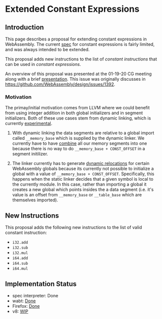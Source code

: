 # Extended Constant Expressions

## Introduction

This page describes a proposal for extending constant expressions in
WebAssembly.  The current [spec][] for constant expressions is fairly limited,
and was always intended to be extended.

This proposal adds new instructions to the list of *constant instructions* that
can be used in *constant expressions*.

An overview of this proposal was presented at the 01-19-20 CG meeting along with
a brief [presentation][].  This issue was originally discusses in
https://github.com/WebAssembly/design/issues/1392.

### Motivation

The primay/initial motivation comes from LLVM where we could benefit from using
integer addition in both global initializers and in segment initializers.  Both
of these use cases stem from dynamic linking, which is currently
[experimental][abi].

1. With dynamic linking the data segments are relative to a global import called
   `__memory_base` which is supplied by the dynamic linker.   We currently have
   to have [combine][] all our memory segments into one because there is no way
   to do `__memory_base + CONST_OFFSET` in a segment initilizer.

2. The linker currently has to generate [dynamic relocations][reloc] for certain
   WebAssembly globals because its currently not possible to initialize a global
   with a value of `__memory_base + CONST_OFFSET`.  Specifically, this happens
   when the static linker decides that a given symbol is local to the currently
   module.  In this case, rather than importing a global it creates a new
   global which points insides the a data segment (i.e. it's value is an offset
   from `__memory_base` or `__table_base` which are themselves imported).

## New Instructions

This proposal adds the following new instructions to the list of valid constant
instruction:

 - `i32.add`
 - `i32.sub`
 - `i32.mul`
 - `i64.add`
 - `i64.sub`
 - `i64.mul`

## Implementation Status

- spec interpreter: Done
- wabt: [Done](https://github.com/WebAssembly/debugging/issues/17#issuecomment-1041130743)
- Firefox: [Done](https://github.com/WebAssembly/debugging/issues/17#issuecomment-1041130743)
- v8: [WIP](https://bugs.chromium.org/p/v8/issues/detail?id=12089)

[spec]: https://webassembly.github.io/spec/core/valid/instructions.html#constant-expressions
[presentation]: https://docs.google.com/presentation/d/1sM9mJJ6iM7D8324ipYxot91hSKnWCtB8jX4Kh3bde5E
[abi]: https://github.com/WebAssembly/tool-conventions/blob/master/DynamicLinking.md
[combine]: https://github.com/llvm/llvm-project/blob/5f9be2c3e37c0428ba56876dd84af04b8d9d8915/lld/wasm/Writer.cpp#L868
[reloc]: https://github.com/llvm/llvm-project/blob/5f9be2c3e37c0428ba56876dd84af04b8d9d8915/lld/wasm/SyntheticSections.cpp#L311
